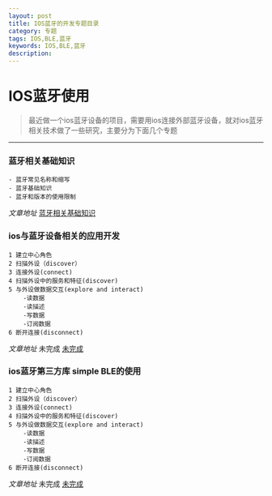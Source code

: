 ```yaml
---
layout: post
title: IOS蓝牙的开发专题目录
category: 专题
tags: IOS,BLE,蓝牙
keywords: IOS,BLE,蓝牙
description: 
---
```


# IOS蓝牙使用

> 最近做一个ios蓝牙设备的项目，需要用ios连接外部蓝牙设备，就对ios蓝牙相关技术做了一些研究，主要分为下面几个专题
---

### 蓝牙相关基础知识

    - 蓝牙常见名称和缩写
    - 蓝牙基础知识
    - 蓝牙和版本的使用限制
    
_文章地址_ [蓝牙相关基础知识](/2015/07/17/ios-BLE-1.html)

### ios与蓝牙设备相关的应用开发

    1 建立中心角色
    2 扫描外设（discover）
    3 连接外设(connect)
    4 扫描外设中的服务和特征(discover)
    5 与外设做数据交互(explore and interact)
        -读数据
        -读描述
        -写数据
        -订阅数据
    6 断开连接(disconnect)

_文章地址_ 未完成 [未完成]()

### ios蓝牙第三方库 simple BLE的使用

    1 建立中心角色
    2 扫描外设（discover）
    3 连接外设(connect)
    4 扫描外设中的服务和特征(discover)
    5 与外设做数据交互(explore and interact)
        -读数据
        -读描述
        -写数据
        -订阅数据
    6 断开连接(disconnect)

_文章地址_  未完成 [未完成]()


